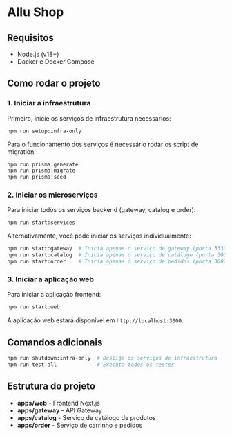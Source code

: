 # Allu Shop

## Requisitos

- Node.js (v18+)
- Docker e Docker Compose

## Como rodar o projeto

### 1. Iniciar a infraestrutura

Primeiro, inicie os serviços de infraestrutura necessários:

```bash
npm run setup:infra-only
```

Para o funcionamento dos serviços é necessário rodar os script de migration.

```bash
npm run prisma:generate
npm run prisma:migrate
npm run prisma:seed
```

### 2. Iniciar os microserviços

Para iniciar todos os serviços backend (gateway, catalog e order):

```bash
npm run start:services
```

Alternativamente, você pode iniciar os serviços individualmente:

```bash
npm run start:gateway  # Inicia apenas o serviço de gateway (porta 3330)
npm run start:catalog  # Inicia apenas o serviço de catálogo (porta 3001)
npm run start:order    # Inicia apenas o serviço de pedidos (porta 3002)
```

### 3. Iniciar a aplicação web

Para iniciar a aplicação frontend:

```bash
npm run start:web
```

A aplicação web estará disponível em `http://localhost:3000`.

## Comandos adicionais

```bash
npm run shutdown:infra-only  # Desliga os serviços de infraestrutura
npm run test:all             # Executa todos os testes
```

## Estrutura do projeto

- **apps/web** - Frontend Next.js
- **apps/gateway** - API Gateway
- **apps/catalog** - Serviço de catálogo de produtos
- **apps/order** - Serviço de carrinho e pedidos
